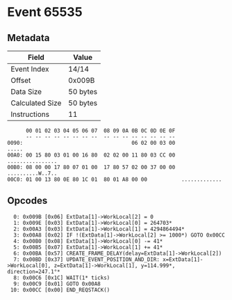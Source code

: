 # Event 65535

## Metadata

| Field           | Value    |
|-----------------|----------|
| Event Index     | 14/14    |
| Offset          | 0x009B   |
| Data Size       | 50 bytes |
| Calculated Size | 50 bytes |
| Instructions    | 11       |

```
      00 01 02 03 04 05 06 07  08 09 0A 0B 0C 0D 0E 0F
      -- -- -- -- -- -- -- --  -- -- -- -- -- -- -- --
0090:                                   06 02 00 03 00             .....
00A0: 00 15 80 03 01 00 16 80  02 02 00 11 80 03 CC 00  ................
00B0: 08 00 00 17 80 07 01 00  17 80 57 02 00 37 00 00  ..........W..7..
00C0: 01 00 13 80 0E 80 1C 01  80 01 A8 00 00           .............   
```

## Opcodes

```
  0: 0x009B [0x06] ExtData[1]->WorkLocal[2] = 0
  1: 0x009E [0x03] ExtData[1]->WorkLocal[0] = 264703*
  2: 0x00A3 [0x03] ExtData[1]->WorkLocal[1] = 4294864494*
  3: 0x00A8 [0x02] IF !(ExtData[1]->WorkLocal[2] >= 1000*) GOTO 0x00CC
  4: 0x00B0 [0x08] ExtData[1]->WorkLocal[0] -= 41*
  5: 0x00B5 [0x07] ExtData[1]->WorkLocal[1] += 41*
  6: 0x00BA [0x57] CREATE_FRAME_DELAY(delay=ExtData[1]->WorkLocal[2])
  7: 0x00BD [0x37] UPDATE_EVENT_POSITION_AND_DIR: x=ExtData[1]->WorkLocal[0], z=ExtData[1]->WorkLocal[1], y=114.999*, direction=247.1°*
  8: 0x00C6 [0x1C] WAIT(1* ticks)
  9: 0x00C9 [0x01] GOTO 0x00A8
 10: 0x00CC [0x00] END_REQSTACK()
```
